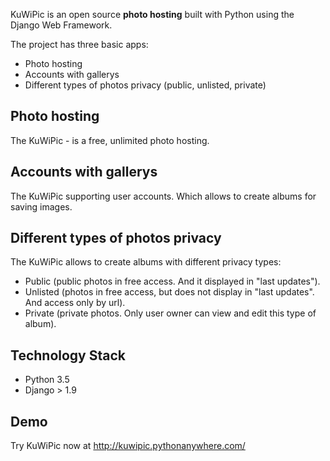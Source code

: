KuWiPic is an open source **photo hosting** built with Python using the Django Web Framework.

The project has three basic apps:

* Photo hosting
* Accounts with gallerys
* Different types of photos privacy (public, unlisted, private)

## Photo hosting

The KuWiPic - is a free, unlimited photo hosting.


## Accounts with gallerys

The KuWiPic supporting user accounts. Which allows to create albums for saving images. 


## Different types of photos privacy

The KuWiPic allows to create albums with different privacy types:
- Public (public photos in free access. And it displayed in "last updates").
- Unlisted (photos in free access, but does not display in "last updates". And access only by url).
- Private (private photos. Only user owner can view and edit this type of album).


## Technology Stack

- Python 3.5
- Django > 1.9


## Demo

Try KuWiPic now at http://kuwipic.pythonanywhere.com/
